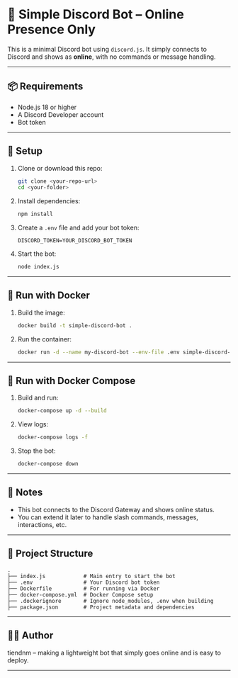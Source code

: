 # 🧠 Simple Discord Bot – Online Presence Only

This is a minimal Discord bot using `discord.js`. It simply connects to Discord and shows as **online**, with no commands or message handling.

---

## 📦 Requirements

- Node.js 18 or higher
- A Discord Developer account
- Bot token

---

## 🚀 Setup

1. Clone or download this repo:
   ```bash
   git clone <your-repo-url>
   cd <your-folder>
   ```

2. Install dependencies:
   ```bash
   npm install
   ```

3. Create a `.env` file and add your bot token:

   ```
   DISCORD_TOKEN=YOUR_DISCORD_BOT_TOKEN
   ```

4. Start the bot:
   ```bash
   node index.js
   ```

---

## 🐳 Run with Docker

1. Build the image:
   ```bash
   docker build -t simple-discord-bot .
   ```

2. Run the container:
   ```bash
   docker run -d --name my-discord-bot --env-file .env simple-discord-bot
   ```

---

## 🐙 Run with Docker Compose

1. Build and run:
   ```bash
   docker-compose up -d --build
   ```

2. View logs:
   ```bash
   docker-compose logs -f
   ```

3. Stop the bot:
   ```bash
   docker-compose down
   ```

---

## 🧠 Notes

- This bot connects to the Discord Gateway and shows online status.
- You can extend it later to handle slash commands, messages, interactions, etc.

---

## 📁 Project Structure

```
.
├── index.js            # Main entry to start the bot
├── .env                # Your Discord bot token
├── Dockerfile          # For running via Docker
├── docker-compose.yml  # Docker Compose setup
├── .dockerignore       # Ignore node_modules, .env when building
├── package.json        # Project metadata and dependencies
```

---

## 👨‍💻 Author

tiendnm – making a lightweight bot that simply goes online and is easy to deploy.

---
